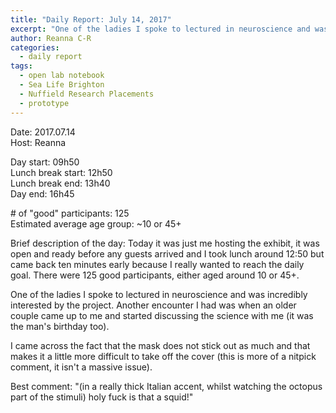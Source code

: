 ```yaml
---
title: "Daily Report: July 14, 2017"
excerpt: "One of the ladies I spoke to lectured in neuroscience and was incredibly interested by the project. "
author: Reanna C-R
categories:
  - daily report
tags:
  - open lab notebook
  - Sea Life Brighton
  - Nuffield Research Placements
  - prototype
---
```


Date: 2017.07.14    
Host: Reanna  

Day start: 09h50   
Lunch break start: 12h50  
Lunch break end: 13h40  
Day end: 16h45  

\# of "good" participants: 125  
Estimated average age group: ~10 or 45+  

Brief description of the day: Today it was just me hosting the exhibit, it was open and ready before any guests arrived and I took lunch around 12:50 but came back ten minutes early because I really wanted to reach the daily goal. There were 125 good participants, either aged around 10 or 45+.

One of the ladies I spoke to lectured in neuroscience and was incredibly interested by the project. Another encounter I had was when an older couple came up to me and started discussing the science with me (it was the man's birthday too).

I came across the fact that the mask does not stick out as much and that makes it a little more difficult to take off the cover (this is more of a nitpick comment, it isn't a massive issue). 

Best comment: "(in a really thick Italian accent, whilst watching the octopus part of the stimuli) holy fuck is that a squid!" 
